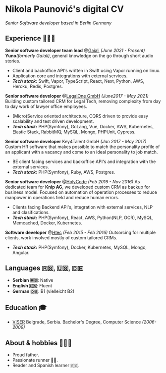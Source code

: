# Nikola Paunović's digital CV

_Senior Software developer based in Berlin Germany_

## Experience 🧑🏻‍💻

**Senior software developer team lead** @[Gaiali](https://get-yuno.com/) _(June 2021 - Present)_
**Yuno**_(formerly Gaiali)_, general knowledge on the go through short audio stories.

- Client and backoffice API's written in Swift using Vapor running on linux.
- Application core and integrations with external services.
- **_Tech stack:_** Swift, Vapor, TypeScript, React, Next, Python, AWS, Heroku, Redis, Postgres.

**Senior software developer** @[LegalOne GmbH](https://legal.one/) _(June2017 - May 2021)_
Building custom tailored CRM for Legal Tech, removing complexity from day to day work of lawyer office employees.

- (Micro)Service oriented architecture, CQRS driven to provide easy scalability and test driven development.
- **_Tech stack:_** PHP(Symfony), GoLang, Vue, Docker, AWS, Kubernetes, Elastic Stack, RabbitMQ, MySQL, Mongo, PHPUnit, Cypress.

**Senior software developer** Key4Talent GmbH _(Jan 2017 - May 2017)_
Custom HR software that makes possible to match the personality profile of an applicant with a vacancy and come to an ideal personality to job match.

- BE client facing services and backoffice API's and integration with the external services.
- **_Tech stack:_** PHP(Symfony), Ruby, AWS, Postgres.

**Senior software developer** @[HolyCode](https://www.holycode.rs/) _(Feb 2016 - Nov 2016)_
As dedicated team for **Knip AG**, we developed custom CRM as backup for business model.
Focused on automation of operation processes to reduce manpower in operations field and reduce human errors.

- Clients facing Backend API's, integration with external services, NLP and clasifications.
- **_Tech stack:_** PHP(Symfony), React, AWS, Python(NLP, OCR), MySQL, Memcached, Docker, Kubernetes.

**Software developer** @[Htec](https://htecgroup.com/) _(Feb 2015 - Feb 2016)_
Outsorcing for multiple clients, work involved mostly of custom tailored CRMs.

- **_Tech stack:_** PHP(Symfony), Docker, Kubernetes, MySQL, Mongo, Angular.

## Languages 🇷🇸, 🇺🇸, 🇩🇪

- **Serbian 🇷🇸**: Native
- **English 🇺🇸**: Fluent
- **German 🇩🇪**: B1 (vielleicht B2)


## Education 🎓

- [VISER](https://www.viser.edu.rs/?userLanguage=eng) Belgrade, Serbia. Bachelor's Degree, Computer Science _(2006-2009)_

## About & hobbies 👨‍👩‍👦

- Proud father.
- Passionate runner 🏃‍♂️.
- Reader and Spanish learner 🇪🇸.